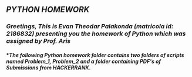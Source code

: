 
## _PYTHON HOMEWORK_

### _Greetings, This is Evan Theodar Palakonda (matricola id: 2186832) presenting you the homework of Python which was assigned by Prof. Aris_
####  *_The following Python homework folder contains two folders of scripts named Problem_1, Problem_2 and a folder containing PDF's of Submissions from HACKERRANK._
